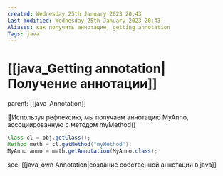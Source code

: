 ```yaml
---
created: Wednesday 25th January 2023 20:43
Last modified: Wednesday 25th January 2023 20:43
Aliases: как получить аннотацию, getting annotation
Tags: java
---
```


# [[java_Getting annotation|Получение аннотации]]
parent: [[java_Annotation]]

📌Используя рефлексию, мы получаем аннотацию MyAnno, ассоциированную с методом myMethod()

```java
Class cl = obj.getClass(); 
Method meth = cl.getMethod("myMethod"); 
MyAnno anno = meth.getAnnotation(MyAnno.class);

```


see: [[java_own Annotation|создание собственной аннотации в java]]